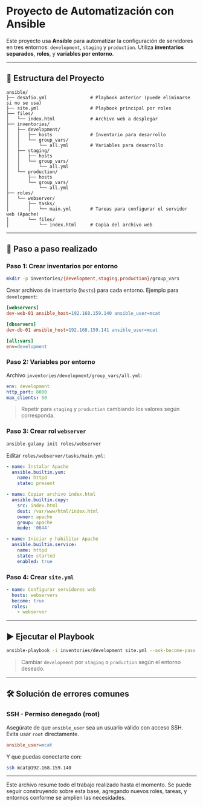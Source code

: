 # Proyecto de Automatización con Ansible

Este proyecto usa **Ansible** para automatizar la configuración de servidores en tres entornos: `development`, `staging` y `production`. Utiliza **inventarios separados**, **roles**, y **variables por entorno**.

---

## 📂 Estructura del Proyecto

```
ansible/
├── desafio.yml                # Playbook anterior (puede eliminarse si no se usa)
├── site.yml                   # Playbook principal por roles
├── files/
│   └── index.html             # Archivo web a desplegar
├── inventories/
│   ├── development/
│   │   ├── hosts              # Inventario para desarrollo
│   │   └── group_vars/
│   │       └── all.yml        # Variables para desarrollo
│   ├── staging/
│   │   ├── hosts
│   │   └── group_vars/
│   │       └── all.yml
│   └── production/
│       ├── hosts
│       └── group_vars/
│           └── all.yml
├── roles/
│   └── webserver/
│       ├── tasks/
│       │   └── main.yml       # Tareas para configurar el servidor web (Apache)
│       └── files/
│           └── index.html     # Copia del archivo web
```

---

## 🧾 Paso a paso realizado

### Paso 1: Crear inventarios por entorno

```bash
mkdir -p inventories/{development,staging,production}/group_vars
```

Crear archivos de inventario (`hosts`) para cada entorno. Ejemplo para `development`:

```ini
[webservers]
dev-web-01 ansible_host=192.168.159.140 ansible_user=mcat

[dbservers]
dev-db-01 ansible_host=192.168.159.141 ansible_user=mcat

[all:vars]
env=development
```

### Paso 2: Variables por entorno

Archivo `inventories/development/group_vars/all.yml`:

```yaml
env: development
http_port: 8080
max_clients: 50
```

> Repetir para `staging` y `production` cambiando los valores según corresponda.

### Paso 3: Crear rol `webserver`

```bash
ansible-galaxy init roles/webserver
```

Editar `roles/webserver/tasks/main.yml`:

```yaml
- name: Instalar Apache
  ansible.builtin.yum:
    name: httpd
    state: present

- name: Copiar archivo index.html
  ansible.builtin.copy:
    src: index.html
    dest: /var/www/html/index.html
    owner: apache
    group: apache
    mode: '0644'

- name: Iniciar y habilitar Apache
  ansible.builtin.service:
    name: httpd
    state: started
    enabled: true
```

### Paso 4: Crear `site.yml`

```yaml
- name: Configurar servidores web
  hosts: webservers
  become: true
  roles:
    - webserver
```

---

## ▶️ Ejecutar el Playbook

```bash
ansible-playbook -i inventories/development site.yml --ask-become-pass
```

> Cambiar `development` por `staging` o `production` según el entorno deseado.

---

## 🛠 Solución de errores comunes

### SSH - Permiso denegado (root)
Asegúrate de que `ansible_user` sea un usuario válido con acceso SSH. Evita usar `root` directamente.

```ini
ansible_user=mcat
```

Y que puedas conectarte con:
```bash
ssh mcat@192.168.159.140
```

---

Este archivo resume todo el trabajo realizado hasta el momento. Se puede seguir construyendo sobre esta base, agregando nuevos roles, tareas, y entornos conforme se amplíen las necesidades.
